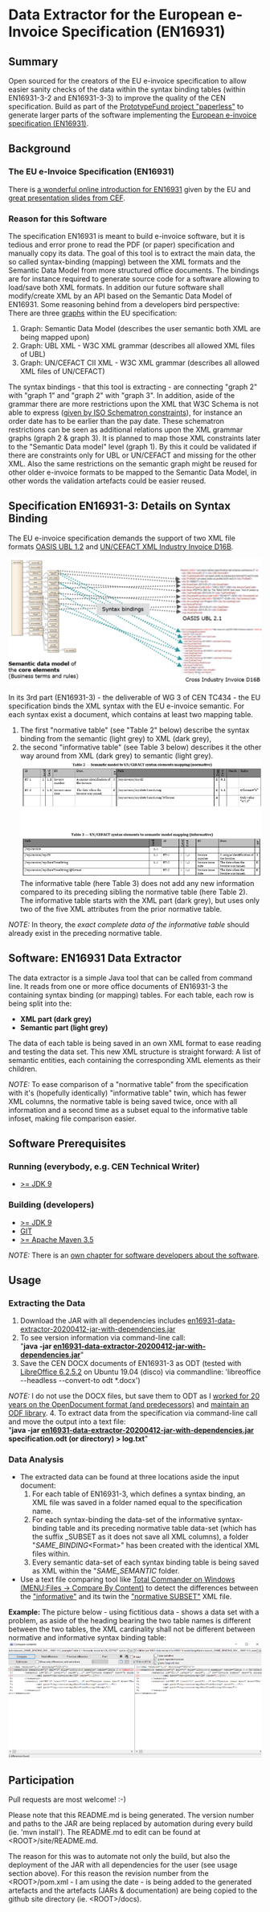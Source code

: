 # Data Extractor for the European e-Invoice Specification (EN16931)

## Summary

Open sourced for the creators of the EU e-invoice specification to allow easier sanity checks of the data within the syntax binding tables (within EN16931-3-2 and EN16931-3-3) to improve the quality of the CEN specification.
Build as part of the [PrototypeFund project "paperless"](https://prototypefund.de/project/papierloser-alltag/) to generate larger parts of the software implementing the [European e-invoice specification (EN16931)](https://invoice.fans/en/EN16931-en/).

## Background

### The EU e-Invoice Specification (EN16931)

There is [a wonderful online introduction for EN16931](https://ec.europa.eu/cefdigital/wiki/display/CEFDIGITAL/Compliance+with+eInvoicing+standard) given by the EU and [great presentation slides from CEF](https://ec.europa.eu/cefdigital/wiki/download/attachments/59180282/CEFeInvoicingWebinar%239UnderstandingUBL_CII_v1.0.pdf?version=1&modificationDate=1520420915552&api=v2).

### Reason for this Software

The specification EN16931 is meant to build e-invoice software, but it is tedious and error prone to read the PDF (or paper) specification and manually copy its data.
The goal of this tool is to extract the main data, the so called syntax-binding (mapping) between the XML formats and the Semantic Data Model from more structured office documents. The bindings are for instance required to generate source code for a software allowing to load/save both XML formats. In addition our future software shall modify/create XML by an API based on the Semantic Data Model of EN16931.
Some reasoning behind from a developers bird perspective:  
There are three [graphs](https://en.wikipedia.org/wiki/Seven_Bridges_of_K%C3%B6nigsberg) within the EU specification:

1. Graph: Semantic Data Model (describes the user semantic both XML are being mapped upon)
2. Graph: UBL XML - W3C XML grammar (describes all allowed XML files of UBL)
3. Graph: UN/CEFACT CII XML - W3C XML grammar (describes all allowed XML files of UN/CEFACT)

The syntax bindings - that this tool is extracting - are connecting "graph 2" with "graph 1" and "graph 2" with "graph 3".
In addition, aside of the grammar there are more restrictions upon the XML that W3C Schema is not able to express ([given by ISO Schematron constraints](https://github.com/CenPC434/validation)), for instance an order date has to be earlier than the pay date.
These schematron restrictions can be seen as additional relations upon the XML grammar graphs (graph 2 & graph 3).
It is planned to map those XML constraints later to the "Semantic Data model" level (graph 1). By this it could be validated if there are constraints only for UBL or UN/CEFACT and missing for the other XML.
Also the same restrictions on the semantic graph might be reused for other older e-invoice formats to be mapped to the Semantic Data Model, in other words the validation artefacts could be easier reused.

## Specification EN16931-3: Details on Syntax Binding

The EU e-invoice specification demands the support of two XML file formats [OASIS UBL 1.2](http://docs.oasis-open.org/ubl/UBL-2.1.html) and [UN/CEFACT XML Industry Invoice D16B](https://www.unece.org/cefact/xml_schemas/index).

![EU Syntax Binding](./docs/resources/EN16931-SyntaxBinding.png)

In its 3rd part (EN16931-3) - the deliverable of WG 3 of CEN TC434 - the EU specification binds the XML syntax with the EU e-invoice semantic. For each syntax exist a document, which contains at least two mapping table.

1. The first "normative table" (see "Table 2" below) describe the syntax binding from the semantic (light grey) to XML (dark grey),
2. the second "informative table" (see Table 3 below) describes it the other way around from XML (dark grey) to semantic (light grey).
![Two example tables for UN/CEFACT](docs/resources/3-3-both-tables.png)
The informative table (here Table 3) does not add any new information compared to its preceding sibling the normative table (here Table 2). The informative table starts with the XML part (dark grey), but uses only two of the five XML attributes from the prior normative table.

*NOTE:*
In theory, the *exact complete data of the informative table* should already exist in the preceding normative table.

## Software: EN16931 Data Extractor

The data extractor is a simple Java tool that can be called from command line. It reads from one or more office documents of EN16931-3 the containing syntax binding (or mapping) tables.
For each table, each row is being split into the:

- __XML part (dark grey)__
- __Semantic part (light grey)__

The data of each table is being saved in an own XML format to ease reading and testing the data set.
This new XML structure is straight forward: A list of semantic entities, each containing the corresponding XML elements as their children.

*NOTE:*
To ease comparison of a "normative table" from the specification with it's (hopefully identically) "informative table" twin, which has fewer XML columns, the normative table is being saved twice, once with all information and a second time as a subset equal to the informative table infoset, making file comparison easier.

## Software Prerequisites

### Running (everybody, e.g. CEN Technical Writer)

- [>= JDK 9](https://openjdk.java.net/install/)

### Building (developers)

- [>= JDK 9](https://openjdk.java.net/install/)
- [GIT](https://git-scm.com/)
- [>= Apache Maven 3.5](https://maven.apache.org/download.cgi?Preferred=ftp://mirror.reverse.net/pub/apache/)

*NOTE:*
There is an [own chapter for software developers about the software](docs/software.md).

## Usage

### Extracting the Data

1. Download the JAR with all dependencies includes [en16931-data-extractor-20200412-jar-with-dependencies.jar](docs/en16931-data-extractor-20200412-jar-with-dependencies.jar)
2. To see version information via command-line call:  
"__java -jar [en16931-data-extractor-20200412-jar-with-dependencies.jar](docs/en16931-data-extractor-20200412-jar-with-dependencies.jar)__"
3. Save the CEN DOCX documents of EN16931-3 as ODT (tested with [LibreOffice 6.2.5.2](https://www.libreoffice.org/download/download/) on Ubuntu 19.04 (disco) via commandline: 'libreoffice --headless --convert-to odt *.docx')

*NOTE:* I do not use the DOCX files, but save them to ODT as I [worked for 20 years on the OpenDocument format (and predecessors)](https://www.oasis-open.org/committees/tc_home.php?wg_abbrev=office-collab) and [maintain an ODF library](https://github.com/tdf/odftoolkit).
4. To extract data from the specification via command-line call and move the output into a text file:  
"__java -jar [en16931-data-extractor-20200412-jar-with-dependencies.jar](docs/en16931-data-extractor-20200412-jar-with-dependencies.jar) specification.odt (or directory)  > log.txt__"

### Data Analysis

- The extracted data can be found at three locations aside the input document:
    1. For each table of EN16931-3, which defines a syntax binding, an XML file was saved in a folder named equal to the specification name.
    2. For each syntax-binding the data-set of the informative syntax-binding table and its preceding normative table data-set (which has the suffix _SUBSET as it does not save all XML columns), a folder "_SAME_BINDING_&lt;Format>" has been created with the identical XML files within.
    3. Every semantic data-set of each syntax binding table is being saved as XML within the "_SAME_SEMANTIC_ folder.
- Use a text file comparing tool like [Total Commander on Windows (MENU:Files -> Compare By Content)](https://www.ghisler.com/download.htm) to detect the differences between the ["informative"](docs/resources/16931-3-3_example_informative.xml) and its twin the ["normative SUBSET"](docs/resources/16931-3-3_example_SUBSETnormative.xml) XML file.

**Example:**
The picture below - using fictitious data - shows a data set with a problem, as aside of the heading bearing the two table names is different between the two tables, the XML cardinality shall not be different between normative and informative syntax binding table:
![Example:](docs/resources/TotalCommanderComparison.png)

## Participation

Pull requests are most welcome! :-)

Please note that this README.md is being generated. The version number and paths to the JAR are being replaced by automation during every build (ie. 'mvn install'). The README.md to edit can be found at &lt;ROOT&gt;/site/README.md.

The reason for this was to automate not only the build, but also the deployment of the JAR with all dependencies for the user (see usage section above). For this reason the revision number from the &lt;ROOT&gt;/pom.xml - I am using the date - is being added to the generated artefacts and the artefacts (JARs & documentation) are being copied to the github site directory (ie. &lt;ROOT&gt;/docs).
